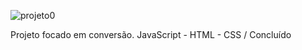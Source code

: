 ![projeto0](https://user-images.githubusercontent.com/83568294/131063075-aae86cf5-7dd7-43bc-940d-f7cabf910ebe.png)

Projeto focado em conversão.
JavaScript - HTML - CSS / Concluído
